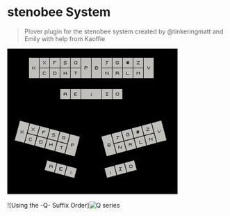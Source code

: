 # stenobee System

> Plover plugin for the stenobee system created by @tinkeringmatt and Emily with help from Kaoffie

![stenobee system layout](newlayout.png)

![Using the -Q- Suffix Order]![Q series](https://github.com/Tink-Bell/StenoBee/assets/143440063/93d774e2-1520-4946-b392-ee615efcdcfb)
